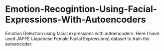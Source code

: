 # Emotion-Recogintion-Using-Facial-Expressions-With-Autoencoders

Emotion Detection using facial expressions with autoencoders. Here I have used JAFFE (Japanese Female Facial Expressions) dataset to train the autoencoder.
